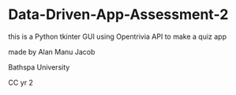 # Data-Driven-App-Assessment-2


this is a Python tkinter GUI using Opentrivia API to make a quiz app 


made by Alan Manu Jacob 


Bathspa University 


CC yr 2



